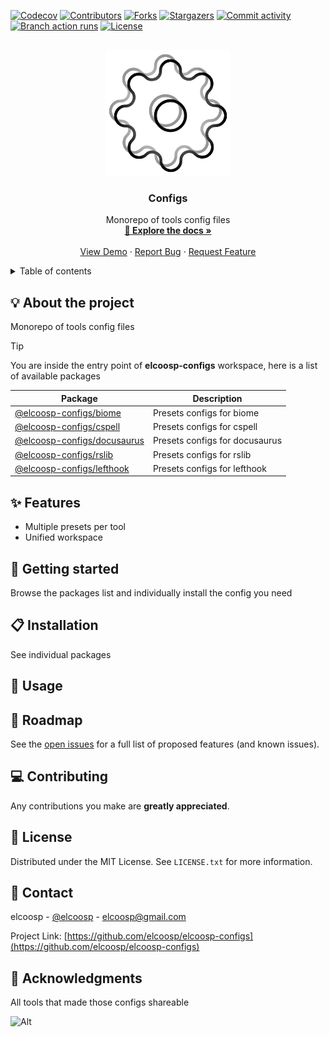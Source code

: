 <a id="readme-top"></a>
<!-- PROJECT SHIELDS -->
[![Codecov][codecov-shield]][codecov-url]
[![Contributors][contributors-shield]][contributors-url]
[![Forks][forks-shield]][forks-url]
[![Stargazers][stargazers-shield]][stargazers-url]
[![Commit activity][commit-activity-shield]][commit-activity-url]
[![Branch action runs][branch-action-runs-shield]][branch-action-runs-url]
[![License][license-shield]][license-url]

<!-- PROJECT LOGO -->
<br />
<div align="center">
  <a href="https://github.com/elcoosp/elcoosp-configs">
    <img src="https://raw.githubusercontent.com/elcoosp/elcoosp-configs/HEAD/images/logo.png" style="max-height: 200px; object-fit: contain;" alt="Logo">
  </a>
  <h3 align="center">Configs</h3>
  
  <p align="center">
    Monorepo of tools config files
    <br />
    <a href="https://elcoosp-configs.vercel.app/"><strong>📖 Explore the docs »</strong></a>
    <br />
    <br />
    <a href="https://github.com/elcoosp/elcoosp-configs">View Demo</a>
    ·
    <a href="https://github.com/elcoosp/elcoosp-configs/issues/new?template=bug-report.yml&title=%5BBug%5D%3A+&labels=bug&assignees=elcoosp">Report Bug</a>
    ·
    <a href="https://github.com/elcoosp/elcoosp-configs/issues/new?template=feature-request.yml&title=%5BFeat%5D%3A+&labels=enhancement&assignees=elcoosp">Request Feature</a>
  </p>
</div>

<!-- TABLE OF CONTENTS -->
<details>
  <summary>Table of contents</summary>
  <ol>
   <li><a href="#about-the-project">💡 About the project</a></li>
   <li><a href="#features">✨ Features</a></li>
   <li><a href="#getting-started">🎉 Getting started</a></li>
   <li><a href="#installation">📋 Installation</a></li>
   <li><a href="#usage">🔧 Usage</a></li>
   <li><a href="#roadmap">🚀 Roadmap</a></li>
   <li><a href="#contributing">💻 Contributing</a></li>
   <li><a href="#license">📄 License</a></li>
   <li><a href="#contact">📨 Contact</a></li>
   <li><a href="#acknowledgments">👏 Acknowledgments</a></li>
  </ol>
</details>

## 💡 About the project

Monorepo of tools config files


> [!TIP]
> You are inside the entry point of **elcoosp-configs** workspace, here is a list of available packages

| Package                                            | Description                    |
| -------------------------------------------------- | ------------------------------ |
| [@elcoosp-configs/biome](packages/biome)           | Presets configs for biome      |
| [@elcoosp-configs/cspell](packages/cspell)         | Presets configs for cspell     |
| [@elcoosp-configs/docusaurus](packages/docusaurus) | Presets configs for docusaurus |
| [@elcoosp-configs/rslib](packages/rslib)           | Presets configs for rslib      |
| [@elcoosp-configs/lefthook](packages/lefthook)     | Presets configs for lefthook   |

## ✨ Features

- Multiple presets per tool
- Unified workspace

## 🎉 Getting started

Browse the packages list and individually install the config you need

## 📋 Installation

See individual packages

## 🔧 Usage

## 🚀 Roadmap

See the [open issues](https://github.com/elcoosp/elcoosp-configs/issues) for a full list of proposed features (and known issues).


## 💻 Contributing

Any contributions you make are **greatly appreciated**.

## 📄 License

Distributed under the MIT License. See `LICENSE.txt` for more information.

## 📨 Contact

elcoosp - [@elcoosp](https://twitter.com/elcoosp) - [elcoosp@gmail.com](elcoosp@gmail.com)

Project Link: [https://github.com/elcoosp/elcoosp-configs](https://github.com/elcoosp/elcoosp-configs)

## 👏 Acknowledgments

All tools that made those configs shareable

<!--MARKDOWN LINKS & IMAGES-- >
<!--https://www.markdownguide.org/basic-syntax/#reference-style-links -->
![Alt](https://repobeats.axiom.co/api/embed/b4ebcd827d58791b008f7bf5bddd78a2dd0e6a43.svg "Repobeats analytics image")

[codecov-shield]: https://img.shields.io/codecov/c/github/elcoosp/elcoosp-configs/main.svg?style=for-the-badge
[codecov-url]: https://codecov.io/github/elcoosp/elcoosp-configs/tree/main
[contributors-shield]: https://img.shields.io/github/contributors/elcoosp/elcoosp-configs.svg?style=for-the-badge
[contributors-url]: https://github.com/elcoosp/elcoosp-configs/graphs/contributors
[forks-shield]: https://img.shields.io/github/forks/elcoosp/elcoosp-configs.svg?style=for-the-badge
[forks-url]: https://github.com/elcoosp/elcoosp-configs/network/members
[stargazers-shield]: https://img.shields.io/github/stars/elcoosp/elcoosp-configs.svg?style=for-the-badge
[stargazers-url]: https://github.com/elcoosp/elcoosp-configs/stargazers
[commit-activity-shield]: https://img.shields.io/github/commit-activity/w/elcoosp/elcoosp-configs.svg?style=for-the-badge
[commit-activity-url]: https://github.com/elcoosp/elcoosp-configs/commits
[branch-action-runs-shield]: https://img.shields.io/github/check-runs/elcoosp/elcoosp-configs/main.svg?style=for-the-badge
[branch-action-runs-url]: https://github.com/elcoosp/elcoosp-configs/actions?query=branch%3Amain
[license-shield]: https://img.shields.io/github/license/elcoosp/elcoosp-configs.svg?style=for-the-badge
[license-url]: https://github.com/elcoosp/elcoosp-configs/blob/master/LICENSE.txt
